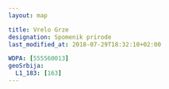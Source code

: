 ```yaml
---
layout: map

title: Vrelo Grze
designation: Spomenik prirode
last_modified_at: 2018-07-29T18:32:10+02:00

WDPA: [555560013]
geoSrbija:
  L1_183: [163]
---
```

